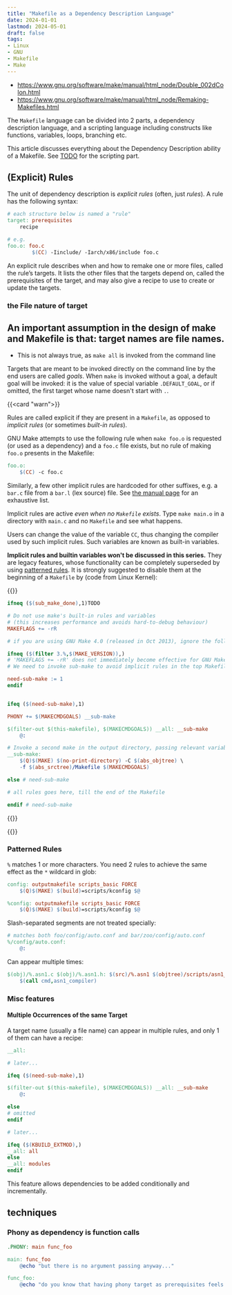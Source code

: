 ```yaml
---
title: "Makefile as a Dependency Description Language"
date: 2024-01-01
lastmod: 2024-05-01
draft: false
tags:
- Linux
- GNU
- Makefile
- Make
---
```


- https://www.gnu.org/software/make/manual/html_node/Double_002dColon.html
- https://www.gnu.org/software/make/manual/html_node/Remaking-Makefiles.html

The `Makefile` language can be divided into 2 parts, a dependency description language,
and a scripting language including constructs like functions, variables, loops, branching etc.

This article discusses everything about the Dependency Description ability of a Makefile.
See [TODO](#TODO) for the scripting part.

<!--more-->

## (Explicit) Rules

The unit of dependency description is *explicit rules* (often, just *rules*). A rule has the following syntax:

```makefile
# each structure below is named a "rule"
target: prerequisites
    recipe

# e.g.
foo.o: foo.c
        $(CC) -Iinclude/ -Iarch/x86/include foo.c
```

An explicit rule describes when and how to remake one or more files, called the rule’s targets. It lists the other files that the targets depend on, called the prerequisites of the target, and may also give a recipe to use to create or update the targets.

### the File nature of target

An important assumption in the design of make and Makefile is that: target names are file names.
- 
- This is not always true, as `make all` is invoked from the command line

Targets that are meant to be invoked directly on the command line by the end users are called *goals*.
When `make` is invoked without a goal, a default goal will be invoked: it is the value of special variable `.DEFAULT_GOAL`, or if omitted, the first target whose name doesn't start with `.`.

{{<card "warn">}}

Rules are called explicit if they are present in a `Makefile`, as opposed to *implicit rules* (or sometimes *built-in rules*).

GNU Make attempts to use the following rule 
when `make foo.o` is requested (or used as a dependency) and a `foo.c` file exists, but no rule of making `foo.o` presents in the Makefile:

```makefile
foo.o:
	$(CC) -c foo.c
```

Similarly, a few other implicit rules are hardcoded for other suffixes, e.g. a `bar.c` file from a `bar.l` (lex source) file.
See [the manual page](https://www.gnu.org/software/make/manual/html_node/Catalogue-of-Rules.html) for an exhaustive list.

Implicit rules are active *even when no `Makefile` exists*. Type `make main.o` in a directory with `main.c` and no `Makefile` and see what happens.

Users can change the value of the variable `CC`, thus changing the compiler used by such implicit rules.
Such variables are known as built-in variables.

**Implicit rules and builtin variables won't be discussed in this series.** They are legacy features, whose functionality can be completely superseded by using [patterned rules](#patterned-rules). It is strongly suggested to disable them at the beginning of a `Makefile` by (code from Linux Kernel):

{{<fold>}}

```makefile
ifneq ($(sub_make_done),1)TODO

# Do not use make's built-in rules and variables
# (this increases performance and avoids hard-to-debug behaviour)
MAKEFLAGS += -rR

# if you are using GNU Make 4.0 (released in Oct 2013), ignore the following

ifneq ($(filter 3.%,$(MAKE_VERSION)),)
# 'MAKEFLAGS += -rR' does not immediately become effective for GNU Make 3.x
# We need to invoke sub-make to avoid implicit rules in the top Makefile.

need-sub-make := 1
endif


ifeq ($(need-sub-make),1)

PHONY += $(MAKECMDGOALS) __sub-make

$(filter-out $(this-makefile), $(MAKECMDGOALS)) __all: __sub-make
	@:

# Invoke a second make in the output directory, passing relevant variables
__sub-make:
	$(Q)$(MAKE) $(no-print-directory) -C $(abs_objtree) \
	-f $(abs_srctree)/Makefile $(MAKECMDGOALS)

else # need-sub-make

# all rules goes here, till the end of the Makefile

endif # need-sub-make
```

{{</fold>}}

{{</card>}}




### Patterned Rules

`%` matches 1 or more characters. You need 2 rules to achieve the same effect as the `*` wildcard in glob:

```makefile
config: outputmakefile scripts_basic FORCE
	$(Q)$(MAKE) $(build)=scripts/kconfig $@

%config: outputmakefile scripts_basic FORCE
	$(Q)$(MAKE) $(build)=scripts/kconfig $@
```

Slash-separated segments are not treated specially:

```makefile
# matches both foo/config/auto.conf and bar/zoo/config/auto.conf
%/config/auto.conf:
	@:
```

Can appear multiple times:

```makefile
$(obj)/%.asn1.c $(obj)/%.asn1.h: $(src)/%.asn1 $(objtree)/scripts/asn1_compiler
	$(call cmd,asn1_compiler)
```

### Misc features

#### Multiple Occurrences of the same Target

A target name (usually a file name) can appear in multiple rules, and only 1 of them can have a recipe:

```makefile
__all:

# later... 

ifeq ($(need-sub-make),1)

$(filter-out $(this-makefile), $(MAKECMDGOALS)) __all: __sub-make
	@:

else
# omitted
endif

# later... 

ifeq ($(KBUILD_EXTMOD),)
__all: all
else
__all: modules
endif
```

This feature allows dependencies to be added conditionally and incrementally.


## techniques

### Phony as dependency is function calls

```makefile
.PHONY: main func_foo

main: func_foo
	@echo "but there is no argument passing anyway..."

func_foo:
	@echo "do you know that having phony target as prerequisites feels like function calls?"
```

